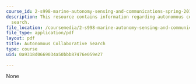 ```yaml
---
course_id: 2-s998-marine-autonomy-sensing-and-communications-spring-2012
description: This resource contains information regarding autonomous collaborative
  search.
file_location: /coursemedia/2-s998-marine-autonomy-sensing-and-communications-spring-2012/0a9318d0669034a50bbb87476e059e27_MIT2_S998S12_Lab09.pdf
file_type: application/pdf
layout: pdf
title: Autonomous Collaborative Search
type: course
uid: 0a9318d0669034a50bbb87476e059e27

---
```

None